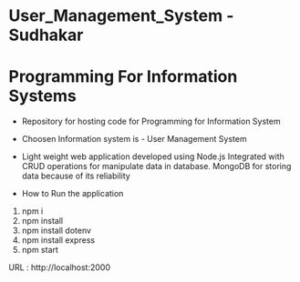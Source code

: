 # User_Management_System - Sudhakar

# Programming For Information Systems

- Repository for hosting code for Programming for  Information System

- Choosen Information system is - User Management System

- Light weight web application developed using Node.js
Integrated with CRUD operations for manipulate data in database.
MongoDB for storing data because of its reliability

- How to Run the application 
1. npm i
2. npm install
3. npm install dotenv
4. npm install express
5. npm start

URL : http://localhost:2000
